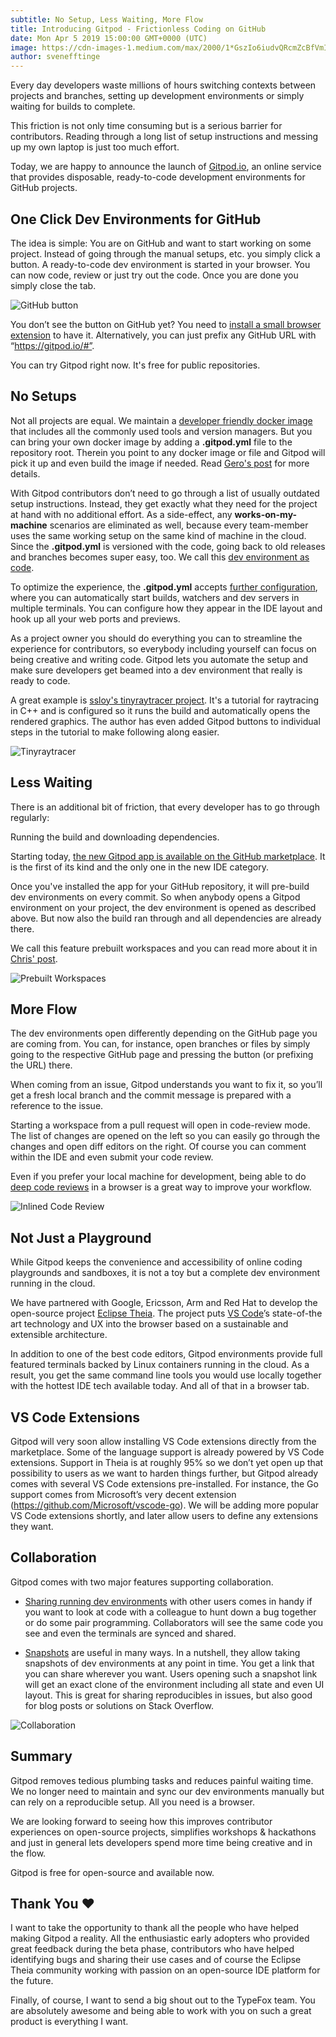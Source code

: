 ```yaml
---
subtitle: No Setup, Less Waiting, More Flow
title: Introducing Gitpod - Frictionless Coding on GitHub
date: Mon Apr 5 2019 15:00:00 GMT+0000 (UTC)
image: https://cdn-images-1.medium.com/max/2000/1*GszIo6iudvQRcmZcBfVmIA.gif
author: svenefftinge
---
```


Every day developers waste millions of hours switching contexts between projects and branches, setting up development environments or simply waiting for builds to complete.

This friction is not only time consuming but is a serious barrier for contributors. Reading through a long list of setup instructions and messing up my own laptop is just too much effort.

Today, we are happy to announce the launch of [Gitpod.io](https://gitpod.io), an online service that provides disposable, ready-to-code development environments for GitHub projects.

## One Click Dev Environments for GitHub
The idea is simple: You are on GitHub and want to start working on some project. Instead of going through the manual setups, etc. you simply click a button. A ready-to-code dev environment is started in your browser. You can now code, review or just try out the code. Once you are done you simply close the tab.

![GitHub button](./gitpod-launch/browser-ext.png)

You don’t see the button on GitHub yet? You need to [install a small browser extension](/docs/20_Browser_Extension) to have it. Alternatively, you can just prefix any GitHub URL with “https://gitpod.io/#”.

You can try Gitpod right now. It's free for public repositories.

## No Setups
Not all projects are equal. We maintain a [developer friendly docker image](https://github.com/gitpod-io/workspace-images/blob/master/full/Dockerfile) that includes all the commonly used tools and version managers. But you can bring your own docker image by adding a __.gitpod.yml__ file to the repository root. Therein you point to any docker image or file and Gitpod will pick it up and even build the image if needed. Read [Gero's post](/blog/docker-in-gitpod) for more details.

With Gitpod contributors don’t need to go through a list of usually outdated setup instructions. Instead, they get exactly what they need for the project at hand with no additional effort. As a side-effect, any **works-on-my-machine** scenarios are eliminated as well, because every team-member uses the same working setup on the same kind of machine in the cloud. Since the __.gitpod.yml__ is versioned with the code, going back to old releases and branches becomes super easy, too. We call this [dev environment as code](/blog/dev-env-as-code).

To optimize the experience, the __.gitpod.yml__ accepts [further configuration](/docs/40_Configuration), where you can automatically start builds, watchers and dev servers in multiple terminals. You can configure how they appear in the IDE layout and hook up all your web ports and previews.

As a project owner you should do everything you can to streamline the experience for contributors, so everybody including yourself can focus on being creative and writing code. Gitpod lets you automate the setup and make sure developers get beamed into a dev environment that really is ready to code.

A great example is [ssloy's tinyraytracer project](https://github.com/ssloy/tinyraytracer/wiki). It's a tutorial for raytracing in C++ and is configured so it runs the build and automatically opens the rendered graphics. The author has even added Gitpod buttons to individual steps in the tutorial to make following along easier.

![Tinyraytracer](./gitpod-launch/tinyrt.png)

## Less Waiting
There is an additional bit of friction, that every developer has to go through regularly:

Running the build and downloading dependencies.

Starting today, [the new Gitpod app is available on the GitHub marketplace](https://github.com/marketplace/gitpod-io). It is the first of its kind and the only one in the new IDE category.

Once you've installed the app for your GitHub repository, it will pre-build dev environments on every commit. So when anybody opens a Gitpod environment on your project, the dev environment is opened as described above. But now also the build ran through and all dependencies are already there.

We call this feature prebuilt workspaces and you can read more about it in [Chris' post](/blog/prebuilt-workspaces).

![Prebuilt Workspaces](./gitpod-launch/prebuilt-workspaces.png)

## More Flow
The dev environments open differently depending on the GitHub page you are coming from. You can, for instance, open branches or files by simply going to the respective GitHub page and pressing the button (or prefixing the URL) there. 

When coming from an issue, Gitpod understands you want to fix it, so you’ll get a fresh local branch and the commit message is prepared with a reference to the issue.

Starting a workspace from a pull request will open in code-review mode. The list of changes are opened on the left so you can easily go through the changes and open diff editors on the right. Of course you can comment within the IDE and even submit your code review.

Even if you prefer your local machine for development, being able to do [deep code reviews](/blog/when-code-reviews-lgtm) in a browser is a great way to improve your workflow.

![Inlined Code Review](./gitpod-launch/inline-comments.png)

## Not Just a Playground
While Gitpod keeps the convenience and accessibility of online coding playgrounds and sandboxes, it is not a toy but a complete dev environment running in the cloud. 

We have partnered with Google, Ericsson, Arm and Red Hat to develop the open-source project [Eclipse Theia](https://theia-ide.org). The project puts [VS Code](https://code.visualstudio.com/)’s state-of-the art technology and UX into the browser based on a sustainable and extensible architecture.

In addition to one of the best code editors, Gitpod environments provide full featured terminals backed by Linux containers running in the cloud. As a result, you get the same command line tools you would use locally together with the hottest IDE tech available today. And all of that in a browser tab.

## VS Code Extensions
Gitpod will very soon allow installing VS Code extensions directly from the marketplace. Some of the language support is already powered by VS Code extensions. Support in Theia is at roughly 95% so we don’t yet open up that possibility to users as we want to harden things further, but Gitpod already comes with several VS Code extensions pre-installed. For instance, the Go support comes from Microsoft’s very decent extension (https://github.com/Microsoft/vscode-go). We will be adding more popular VS Code extensions shortly, and later allow users to define any extensions they want.

## Collaboration
Gitpod comes with two major features supporting collaboration.
 - [Sharing running dev environments](/docs/33_Sharing_and_Collaboration) with other users comes in handy if you want to look at code with a colleague to hunt down a bug together or do some pair programming. Collaborators will see the same code you see and even the terminals are synced and shared.

 - [Snapshots](/blog/workspace-snapshots) are useful in many ways. In a nutshell, they allow taking snapshots of dev environments at any point in time. You get a link that you can share wherever you want. Users opening such a snapshot link will get an exact clone of the environment including all state and even UI layout. This is great for sharing reproducibles in issues, but also good for blog posts or solutions on Stack Overflow.

![Collaboration](/gitpod-launch/collaboration.png)

## Summary
Gitpod removes tedious plumbing tasks and reduces painful waiting time. We no longer need to maintain and sync our dev environments manually but can rely on a reproducible setup. All you need is a browser.

We are looking forward to seeing how this improves contributor experiences on open-source projects, simplifies workshops & hackathons and just in general lets developers spend more time being creative and in the flow.

Gitpod is free for open-source and available now.

## Thank You ❤️
I want to take the opportunity to thank all the people who have helped making Gitpod a reality. All the enthusiastic early adopters who provided great feedback during the beta phase, contributors who have helped identifying bugs and sharing their use cases and of course the Eclipse Theia community working with passion on an open-source IDE platform for the future.

Finally, of course, I want to send a big shout out to the TypeFox team. You are absolutely awesome and being able to work with you on such a great product is everything I want.
